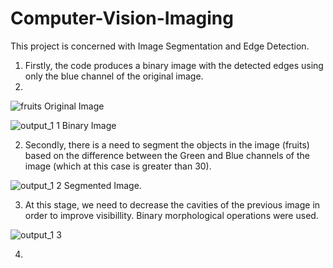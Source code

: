 # Computer-Vision-Imaging

This project is concerned with Image Segmentation and Edge Detection.

1. Firstly, the code produces a binary image with the detected edges using only the blue channel of the original image.
2. 
![fruits](https://user-images.githubusercontent.com/74135164/115285939-2af72a00-a157-11eb-90ac-375e72fa3b32.jpg) 
Original Image

![output_1 1](https://user-images.githubusercontent.com/74135164/115285961-32b6ce80-a157-11eb-9355-f40165ece4b6.jpg) 
Binary Image

2. Secondly, there is a need to segment the objects in the image (fruits) based on the difference between the Green and Blue channels of the image (which at this case is greater than 30).

![output_1 2](https://user-images.githubusercontent.com/74135164/115286344-a48f1800-a157-11eb-82a2-a55d528094b9.jpg) 
Segmented Image.

3. At this stage, we need to decrease the cavities of the previous image in order to improve visibillity. Binary morphological operations were used.

![output_1 3](https://user-images.githubusercontent.com/74135164/115286968-60e8de00-a158-11eb-99fe-b42a5795a3ed.jpg)

4. 

